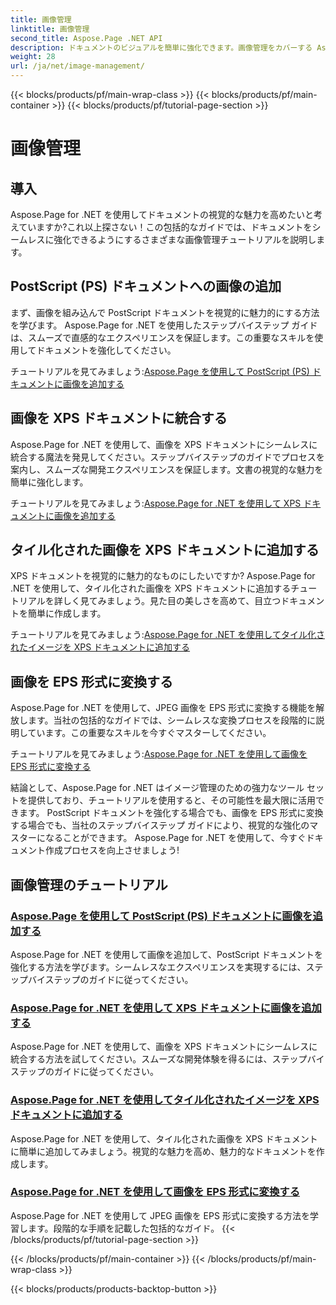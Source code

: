 ```yaml
---
title: 画像管理
linktitle: 画像管理
second_title: Aspose.Page .NET API
description: ドキュメントのビジュアルを簡単に強化できます。画像管理をカバーする Aspose.Page .NET チュートリアルを参照してください。画像の追加から形式の変換まで、すべての手順をマスターしてください。
weight: 28
url: /ja/net/image-management/
---
```


{{< blocks/products/pf/main-wrap-class >}}
{{< blocks/products/pf/main-container >}}
{{< blocks/products/pf/tutorial-page-section >}}

# 画像管理

## 導入

Aspose.Page for .NET を使用してドキュメントの視覚的な魅力を高めたいと考えていますか?これ以上探さない！この包括的なガイドでは、ドキュメントをシームレスに強化できるようにするさまざまな画像管理チュートリアルを説明します。

## PostScript (PS) ドキュメントへの画像の追加

まず、画像を組み込んで PostScript ドキュメントを視覚的に魅力的にする方法を学びます。 Aspose.Page for .NET を使用したステップバイステップ ガイドは、スムーズで直感的なエクスペリエンスを保証します。この重要なスキルを使用してドキュメントを強化してください。

チュートリアルを見てみましょう:[Aspose.Page を使用して PostScript (PS) ドキュメントに画像を追加する](./add-image-to-postscript-ps-document/)

## 画像を XPS ドキュメントに統合する

Aspose.Page for .NET を使用して、画像を XPS ドキュメントにシームレスに統合する魔法を発見してください。ステップバイステップのガイドでプロセスを案内し、スムーズな開発エクスペリエンスを保証します。文書の視覚的な魅力を簡単に強化します。

チュートリアルを見てみましょう:[Aspose.Page for .NET を使用して XPS ドキュメントに画像を追加する](./add-image-to-xps-document/)

## タイル化された画像を XPS ドキュメントに追加する

XPS ドキュメントを視覚的に魅力的なものにしたいですか? Aspose.Page for .NET を使用して、タイル化された画像を XPS ドキュメントに追加するチュートリアルを詳しく見てみましょう。見た目の美しさを高めて、目立つドキュメントを簡単に作成します。

チュートリアルを見てみましょう:[Aspose.Page for .NET を使用してタイル化されたイメージを XPS ドキュメントに追加する](./add-tiled-image-to-xps-document/)

## 画像を EPS 形式に変換する

Aspose.Page for .NET を使用して、JPEG 画像を EPS 形式に変換する機能を解放します。当社の包括的なガイドでは、シームレスな変換プロセスを段階的に説明しています。この重要なスキルを今すぐマスターしてください。

チュートリアルを見てみましょう:[Aspose.Page for .NET を使用して画像を EPS 形式に変換する](./convert-image-to-eps-format/)

結論として、Aspose.Page for .NET はイメージ管理のための強力なツール セットを提供しており、チュートリアルを使用すると、その可能性を最大限に活用できます。 PostScript ドキュメントを強化する場合でも、画像を EPS 形式に変換する場合でも、当社のステップバイステップ ガイドにより、視覚的な強化のマスターになることができます。 Aspose.Page for .NET を使用して、今すぐドキュメント作成プロセスを向上させましょう!
## 画像管理のチュートリアル
### [Aspose.Page を使用して PostScript (PS) ドキュメントに画像を追加する](./add-image-to-postscript-ps-document/)
Aspose.Page for .NET を使用して画像を追加して、PostScript ドキュメントを強化する方法を学びます。シームレスなエクスペリエンスを実現するには、ステップバイステップのガイドに従ってください。
### [Aspose.Page for .NET を使用して XPS ドキュメントに画像を追加する](./add-image-to-xps-document/)
Aspose.Page for .NET を使用して、画像を XPS ドキュメントにシームレスに統合する方法を試してください。スムーズな開発体験を得るには、ステップバイステップのガイドに従ってください。
### [Aspose.Page for .NET を使用してタイル化されたイメージを XPS ドキュメントに追加する](./add-tiled-image-to-xps-document/)
Aspose.Page for .NET を使用して、タイル化された画像を XPS ドキュメントに簡単に追加してみましょう。視覚的な魅力を高め、魅力的なドキュメントを作成します。
### [Aspose.Page for .NET を使用して画像を EPS 形式に変換する](./convert-image-to-eps-format/)
Aspose.Page for .NET を使用して JPEG 画像を EPS 形式に変換する方法を学習します。段階的な手順を記載した包括的なガイド。
{{< /blocks/products/pf/tutorial-page-section >}}

{{< /blocks/products/pf/main-container >}}
{{< /blocks/products/pf/main-wrap-class >}}

{{< blocks/products/products-backtop-button >}}

